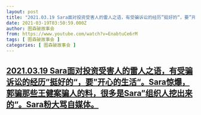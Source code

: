 ```yaml
---
layout: post
title: "2021.03.19 Sara面对投资受害人的雷人之语，有受骗诉讼的经历”挺好的“，要”开心的生活“。Sara惊爆，郭骗那些王健案骗人的料，很多是Sara”组织人挖出来的“。Sara粉大骂自媒体。"
date: 2021-03-19T03:50:59.000Z
author: 图森破故事会
from: https://www.youtube.com/watch?v=EnabtuCe6rM
tags: [ 图森破故事会 ]
categories: [ 图森破故事会 ]
---
```

<!--1616125859000-->
[2021.03.19 Sara面对投资受害人的雷人之语，有受骗诉讼的经历”挺好的“，要”开心的生活“。Sara惊爆，郭骗那些王健案骗人的料，很多是Sara”组织人挖出来的“。Sara粉大骂自媒体。](https://www.youtube.com/watch?v=EnabtuCe6rM)
------

<div>

</div>

